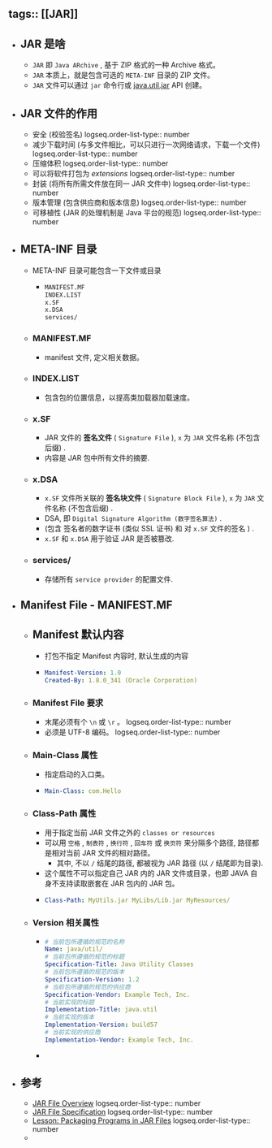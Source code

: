 tags:: [[JAR]]
---

- ## JAR 是啥
	- `JAR` 即 `Java ARchive` , 基于 ZIP 格式的一种 Archive 格式。
	- `JAR` 本质上，就是包含可选的 `META-INF` 目录的 ZIP 文件。
	- `JAR` 文件可以通过 `jar` 命令行或 [java.util.jar](https://docs.oracle.com/javase/8/docs/api/java/util/jar/package-summary.html) API 创建。
- ## JAR 文件的作用
	- 安全 (校验签名)
	  logseq.order-list-type:: number
	- 减少下载时间 (与多文件相比，可以只进行一次网络请求，下载一个文件)
	  logseq.order-list-type:: number
	- 压缩体积
	  logseq.order-list-type:: number
	- 可以将软件打包为 *extensions* 
	  logseq.order-list-type:: number
	- 封装 (将所有所需文件放在同一 JAR 文件中)
	  logseq.order-list-type:: number
	- 版本管理 (包含供应商和版本信息)
	  logseq.order-list-type:: number
	- 可移植性 (JAR 的处理机制是 Java 平台的规范)
	  logseq.order-list-type:: number
- ## META-INF 目录
	- META-INF 目录可能包含一下文件或目录
		- ``` sh
		  MANIFEST.MF
		  INDEX.LIST
		  x.SF
		  x.DSA
		  services/
		  ```
	- ### MANIFEST.MF
		- manifest 文件, 定义相关数据。
	- ### INDEX.LIST
		- 包含包的位置信息，以提高类加载器加载速度。
	- ### x.SF
		- JAR 文件的 **签名文件** ( `Signature File` ), `x` 为 `JAR` 文件名称 (不包含后缀) .
		- 内容是 JAR 包中所有文件的摘要.
	- ### x.DSA
		- `x.SF` 文件所关联的 **签名块文件** ( `Signature Block File` ), `x` 为 `JAR` 文件名称 (不包含后缀) .
		- DSA, 即 `Digital Signature Algorithm (数字签名算法)` .
		- (包含 签名者的数字证书 (类似 SSL 证书) 和 对 `x.SF` 文件的签名 ) .
		- `x.SF` 和 `x.DSA` 用于验证 JAR 是否被篡改.
	- ### services/
		- 存储所有 `service provider` 的配置文件.
- ## Manifest File - MANIFEST.MF
	- ## Manifest 默认内容
		- 打包不指定 Manifest 内容时, 默认生成的内容
		- ``` yml
		  Manifest-Version: 1.0
		  Created-By: 1.8.0_341 (Oracle Corporation)
		  
		  ```
	- ### Manifest File 要求
		- 末尾必须有个 `\n` 或 `\r` 。
		  logseq.order-list-type:: number
		- 必须是 UTF-8 编码。
		  logseq.order-list-type:: number
	- ### Main-Class 属性
		- 指定启动的入口类。
		- ``` yml
		  Main-Class: com.Hello
		  
		  ```
	- ### Class-Path 属性
		- 用于指定当前 JAR 文件之外的 `classes or resources`
		- 可以用 `空格` , `制表符` , `换行符` , `回车符` 或 `换页符` 来分隔多个路径, 路径都是相对当前 JAR 文件的相对路径。
			- 其中, 不以 `/` 结尾的路径, 都被视为 JAR 路径 (以 `/` 结尾即为目录).
		- 这个属性不可以指定自己 JAR 内的 JAR 文件或目录，也即 JAVA 自身不支持读取嵌套在 JAR 包内的 JAR 包。
		- ``` yml
		  Class-Path: MyUtils.jar MyLibs/Lib.jar MyResources/ 
		  
		  ```
	- ### Version 相关属性
		- ``` yml
		  # 当前包所遵循的规范的名称
		  Name: java/util/
		  # 当前包所遵循的规范的标题
		  Specification-Title: Java Utility Classes
		  # 当前包所遵循的规范的版本
		  Specification-Version: 1.2
		  # 当前包所遵循的规范的供应商
		  Specification-Vendor: Example Tech, Inc.
		  # 当前实现的标题
		  Implementation-Title: java.util
		  # 当前实现的版本
		  Implementation-Version: build57
		  # 当前实现的供应商
		  Implementation-Vendor: Example Tech, Inc.
		  ```
		-
- ## 参考
	- [JAR File Overview](https://docs.oracle.com/javase/8/docs/technotes/guides/jar/jarGuide.html)
	  logseq.order-list-type:: number
	- [JAR File Specification](https://docs.oracle.com/javase/8/docs/technotes/guides/jar/jar.html)
	  logseq.order-list-type:: number
	- [Lesson: Packaging Programs in JAR Files](https://docs.oracle.com/javase/tutorial/deployment/jar/)
	  logseq.order-list-type:: number
	-